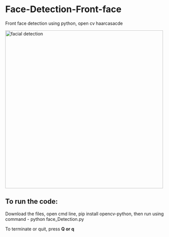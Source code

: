 # Face-Detection-Front-face
Front face detection using python, open cv haarcasacde

<img src="[https://imgur.com/a/UpTEdcE" width="500" alt="facial detection">

## To run the code:

Download the files, open cmd line, pip install opencv-python, then run using command - python face_Detection.py

To terminate or quit, press **Q or q**
